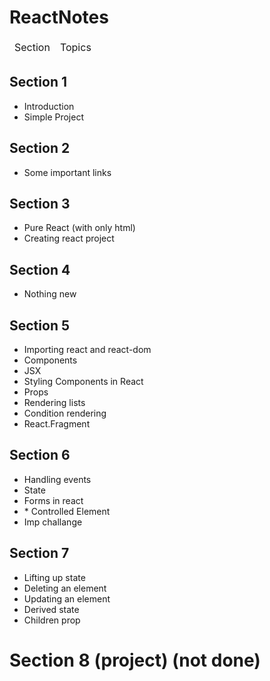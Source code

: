 # ReactNotes

<table> 
  <thead>
    <td>Section</td>
    <td>Topics</td>
  </thead>
</table>

<div>
  <h2>Section 1</h2>
  <p>
    <ul>
      <li>Introduction</li>
      <li>Simple Project</li>
    </ul>
  </p>
  <h2>Section 2</h2>
  <p>
    <ul>
      <li>Some important links</li>
    </ul>
  </p>
  <h2>Section 3</h2>
  <p>
    <ul>
      <li>Pure React (with only html)</li>
      <li>Creating react project</li>
    </ul>
  </p>
  <h2>Section 4</h2>
  <p>
    <ul>
      <li>Nothing new</li>
    </ul>
  </p>
  <h2>Section 5</h2>
  <p>
    <ul>
      <li>Importing react and react-dom</li>
      <li>Components</li>
      <li>JSX</li>
      <li>Styling Components in React</li>
      <li>Props</li>
      <li>Rendering lists</li>
      <li>Condition rendering</li>
      <li>React.Fragment</li>
    </ul>
  </p>
  <h2>Section 6</h2>
  <p>
    <ul>
      <li>Handling events</li>
      <li>State</li>
      <li>Forms in react</li>
      <li>* Controlled Element</li>
      <li>Imp challange</li>
    </ul>
  </p>
  <h2>Section 7</h2>
  <p>
    <ul>
      <li>Lifting up state</li>
      <li>Deleting an element</li>
      <li>Updating an element</li>
      <li>Derived state</li>
      <li>Children prop</li>
    </ul>
  </p>
  <h1>Section 8 (project) (not done)</h1>
</div>
